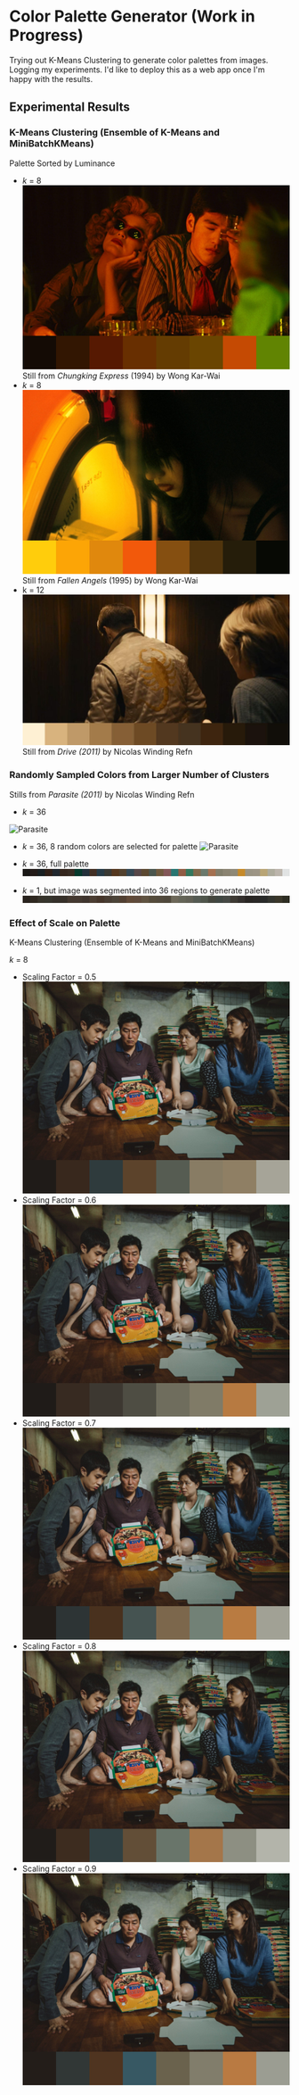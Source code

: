 # Color Palette Generator (Work in Progress)

Trying out K-Means Clustering to generate color palettes from images. Logging my experiments. I'd like to deploy this as a web app once I'm happy with the results.

## Experimental Results

### K-Means Clustering (Ensemble of K-Means and MiniBatchKMeans)

Palette Sorted by Luminance

- *k* = 8
![Chungking Express](chungking_express.png)
Still from *Chungking Express* (1994) by Wong Kar-Wai
- *k* = 8
![Fallen Angels](fallen_angels.jpg)
Still from *Fallen Angels* (1995) by Wong Kar-Wai
- k = 12
![Drive](drive.jpg)
Still from *Drive (2011)* by Nicolas Winding Refn

### Randomly Sampled Colors from Larger Number of Clusters

Stills from *Parasite (2011)* by Nicolas Winding Refn

- *k* = 36

![Parasite](parasite_36.png)

- *k* = 36, 8 random colors are selected for palette
![Parasite](randomly_sampled_parasite.png)

- *k* = 36, full palette
![Parasite](36_kmeans.png)

- *k* = 1, but image was segmented into 36 regions to generate palette
![Parastite](36_segmented.png)

### Effect of Scale on Palette

K-Means Clustering (Ensemble of K-Means and MiniBatchKMeans)

*k* = 8

- Scaling Factor = 0.5
![Parasrite](parasite_05.png)
- Scaling Factor = 0.6
![Parasite](parasite_06.png)
- Scaling Factor = 0.7
![Parasite](parasite_07.png)
- Scaling Factor = 0.8
![Parasite](parasite_08.png)
- Scaling Factor = 0.9
![Parasite](parasite_09.png)
